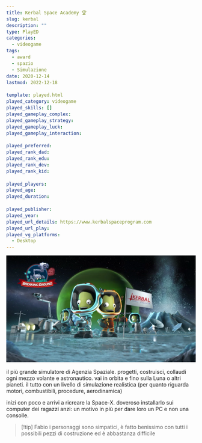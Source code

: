 ```yaml
---
title: Kerbal Space Academy 🏆
slug: kerbal
description: ""
type: PlayED
categories:
  - videogame
tags:
  - award
  - spazio
  - Simulazione
date: 2020-12-14
lastmod: 2022-12-18

template: played.html
played_category: videogame
played_skills: []
played_gameplay_complex: 
played_gameplay_strategy: 
played_gameplay_luck: 
played_gameplay_interaction: 

played_preferred: 
played_rank_dad: 
played_rank_edu: 
played_rank_dev: 
played_rank_kid: 

played_players: 
played_age: 
played_duration: 

played_publisher: 
played_year: 
played_url_details: https://www.kerbalspaceprogram.com
played_url_play: 
played_vg_platforms:
  - Desktop
---
```


![](../../assets/img/played/videogame/kerbal-space-academy.webp)

il più grande simulatore di Agenzia Spaziale.
progetti, costruisci, collaudi ogni mezzo volante e astronautico.
vai in orbita e fino sulla Luna o altri pianeti.
il tutto con un livello di simulazione realistica (per quanto riguarda motori, combustibili, procedure, aerodinamica)

inizi con poco e arrivi a ricreare la Space-X.
doveroso installarlo sui computer dei ragazzi
anzi: un motivo in più per dare loro un PC e non una consolle.

> [!tip] Fabio
> i personaggi sono simpatici, è fatto benissimo con tutti i possibili pezzi di costruzione ed è abbastanza difficile


